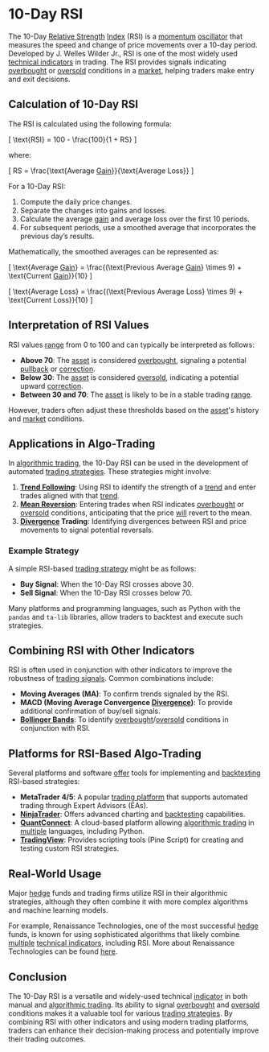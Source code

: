 # 10-Day RSI

The 10-Day [Relative Strength](../r/relative_strength.md) [Index](../i/index.md) (RSI) is a [momentum](../m/momentum.md) [oscillator](../o/oscillator.md) that measures the speed and change of price movements over a 10-day period. Developed by J. Welles Wilder Jr., RSI is one of the most widely used [technical indicators](../t/technical_indicators.md) in trading. The RSI provides signals indicating [overbought](../o/overbought.md) or [oversold](../o/oversold.md) conditions in a [market](../m/market.md), helping traders make entry and exit decisions.

## Calculation of 10-Day RSI

The RSI is calculated using the following formula:

\[ \text{RSI} = 100 - \frac{100}{1 + RS} \]

where:

\[ RS = \frac{\text{Average [Gain](../g/gain.md)}}{\text{Average Loss}} \]

For a 10-Day RSI:

1. Compute the daily price changes.
2. Separate the changes into gains and losses.
3. Calculate the average [gain](../g/gain.md) and average loss over the first 10 periods.
4. For subsequent periods, use a smoothed average that incorporates the previous day’s results.

Mathematically, the smoothed averages can be represented as:

\[ \text{Average [Gain](../g/gain.md)} = \frac{(\text{Previous Average [Gain](../g/gain.md)} \times 9) + \text{Current [Gain](../g/gain.md)}}{10} \]

\[ \text{Average Loss} = \frac{(\text{Previous Average Loss} \times 9) + \text{Current Loss}}{10} \]

## Interpretation of RSI Values

RSI values [range](../r/range.md) from 0 to 100 and can typically be interpreted as follows:

- **Above 70**: The [asset](../a/asset.md) is considered [overbought](../o/overbought.md), signaling a potential [pullback](../p/pullback.md) or [correction](../c/correction.md).
- **Below 30**: The [asset](../a/asset.md) is considered [oversold](../o/oversold.md), indicating a potential upward [correction](../c/correction.md).
- **Between 30 and 70**: The [asset](../a/asset.md) is likely to be in a stable trading [range](../r/range.md).

However, traders often adjust these thresholds based on the [asset](../a/asset.md)'s history and [market](../m/market.md) conditions.

## Applications in Algo-Trading

In [algorithmic trading](../a/algorithmic_trading.md), the 10-Day RSI can be used in the development of automated [trading strategies](../t/trading_strategies.md). These strategies might involve:

1. **[Trend Following](../t/trend_following.md)**: Using RSI to identify the strength of a [trend](../t/trend.md) and enter trades aligned with that [trend](../t/trend.md).
2. **[Mean Reversion](../m/mean_reversion.md)**: Entering trades when RSI indicates [overbought](../o/overbought.md) or [oversold](../o/oversold.md) conditions, anticipating that the price [will](../w/will.md) revert to the mean.
3. **[Divergence](../d/divergence.md) Trading**: Identifying divergences between RSI and price movements to signal potential reversals.

### Example Strategy

A simple RSI-based [trading strategy](../t/trading_strategy.md) might be as follows:

- **Buy Signal**: When the 10-Day RSI crosses above 30.
- **Sell Signal**: When the 10-Day RSI crosses below 70.

Many platforms and programming languages, such as Python with the `pandas` and `ta-lib` libraries, allow traders to backtest and execute such strategies.

## Combining RSI with Other Indicators

RSI is often used in conjunction with other indicators to improve the robustness of [trading signals](../t/trading_signals.md). Common combinations include:

- **Moving Averages (MA)**: To confirm trends signaled by the RSI.
- **MACD (Moving Average Convergence [Divergence](../d/divergence.md))**: To provide additional confirmation of buy/sell signals.
- **[Bollinger Bands](../b/bollinger_bands.md)**: To identify [overbought](../o/overbought.md)/[oversold](../o/oversold.md) conditions in conjunction with RSI.

## Platforms for RSI-Based Algo-Trading

Several platforms and software [offer](../o/offer.md) tools for implementing and [backtesting](../b/backtesting.md) RSI-based strategies:

- **MetaTrader 4/5**: A popular [trading platform](../t/trading_platform.md) that supports automated trading through Expert Advisors (EAs).
- **[NinjaTrader](../n/ninjatrader.md)**: Offers advanced charting and [backtesting](../b/backtesting.md) capabilities.
- **[QuantConnect](../q/quantconnect.md)**: A cloud-based platform allowing [algorithmic trading](../a/algorithmic_trading.md) in [multiple](../m/multiple.md) languages, including Python.
- **[TradingView](../t/tradingview.md)**: Provides scripting tools (Pine Script) for creating and testing custom RSI strategies.

## Real-World Usage

Major [hedge](../h/hedge.md) funds and trading firms utilize RSI in their algorithmic strategies, although they often combine it with more complex algorithms and machine learning models.

For example, Renaissance Technologies, one of the most successful [hedge](../h/hedge.md) funds, is known for using sophisticated algorithms that likely combine [multiple](../m/multiple.md) [technical indicators](../t/technical_indicators.md), including RSI. More about Renaissance Technologies can be found [here](https://www.rentec.com/).

## Conclusion

The 10-Day RSI is a versatile and widely-used technical [indicator](../i/indicator.md) in both manual and [algorithmic trading](../a/algorithmic_trading.md). Its ability to signal [overbought](../o/overbought.md) and [oversold](../o/oversold.md) conditions makes it a valuable tool for various [trading strategies](../t/trading_strategies.md). By combining RSI with other indicators and using modern trading platforms, traders can enhance their decision-making process and potentially improve their trading outcomes.